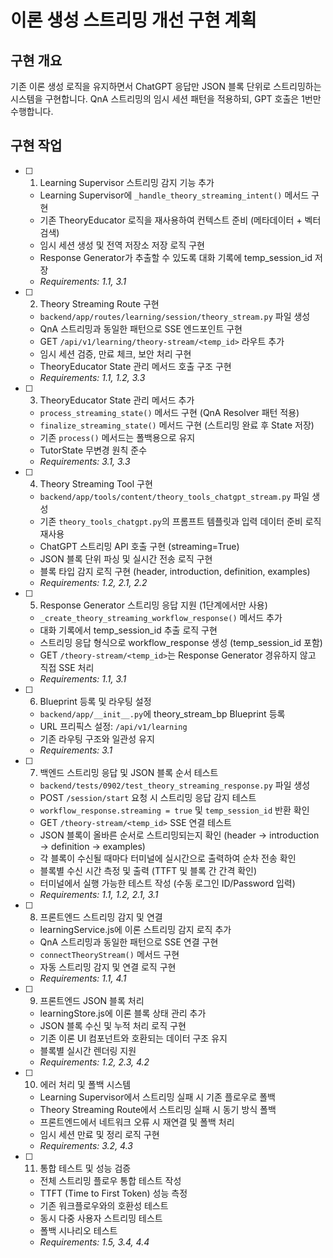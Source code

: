 # 이론 생성 스트리밍 개선 구현 계획

## 구현 개요

기존 이론 생성 로직을 유지하면서 ChatGPT 응답만 JSON 블록 단위로 스트리밍하는 시스템을 구현합니다. QnA 스트리밍의 임시 세션 패턴을 적용하되, GPT 호출은 1번만 수행합니다.

## 구현 작업

- [ ] 1. Learning Supervisor 스트리밍 감지 기능 추가
  - Learning Supervisor에 `_handle_theory_streaming_intent()` 메서드 구현
  - 기존 TheoryEducator 로직을 재사용하여 컨텍스트 준비 (메타데이터 + 벡터 검색)
  - 임시 세션 생성 및 전역 저장소 저장 로직 구현
  - Response Generator가 추출할 수 있도록 대화 기록에 temp_session_id 저장
  - _Requirements: 1.1, 3.1_

- [ ] 2. Theory Streaming Route 구현
  - `backend/app/routes/learning/session/theory_stream.py` 파일 생성
  - QnA 스트리밍과 동일한 패턴으로 SSE 엔드포인트 구현
  - GET `/api/v1/learning/theory-stream/<temp_id>` 라우트 추가
  - 임시 세션 검증, 만료 체크, 보안 처리 구현
  - TheoryEducator State 관리 메서드 호출 구조 구현
  - _Requirements: 1.1, 1.2, 3.3_

- [ ] 3. TheoryEducator State 관리 메서드 추가
  - `process_streaming_state()` 메서드 구현 (QnA Resolver 패턴 적용)
  - `finalize_streaming_state()` 메서드 구현 (스트리밍 완료 후 State 저장)
  - 기존 `process()` 메서드는 폴백용으로 유지
  - TutorState 무변경 원칙 준수
  - _Requirements: 3.1, 3.3_

- [ ] 4. Theory Streaming Tool 구현
  - `backend/app/tools/content/theory_tools_chatgpt_stream.py` 파일 생성
  - 기존 `theory_tools_chatgpt.py`의 프롬프트 템플릿과 입력 데이터 준비 로직 재사용
  - ChatGPT 스트리밍 API 호출 구현 (streaming=True)
  - JSON 블록 단위 파싱 및 실시간 전송 로직 구현
  - 블록 타입 감지 로직 구현 (header, introduction, definition, examples)
  - _Requirements: 1.2, 2.1, 2.2_

- [ ] 5. Response Generator 스트리밍 응답 지원 (1단계에서만 사용)
  - `_create_theory_streaming_workflow_response()` 메서드 추가
  - 대화 기록에서 temp_session_id 추출 로직 구현
  - 스트리밍 응답 형식으로 workflow_response 생성 (temp_session_id 포함)
  - GET `/theory-stream/<temp_id>`는 Response Generator 경유하지 않고 직접 SSE 처리
  - _Requirements: 1.1, 3.1_

- [ ] 6. Blueprint 등록 및 라우팅 설정
  - `backend/app/__init__.py`에 theory_stream_bp Blueprint 등록
  - URL 프리픽스 설정: `/api/v1/learning`
  - 기존 라우팅 구조와 일관성 유지
  - _Requirements: 3.1_

- [ ] 7. 백엔드 스트리밍 응답 및 JSON 블록 순서 테스트
  - `backend/tests/0902/test_theory_streaming_response.py` 파일 생성
  - POST `/session/start` 요청 시 스트리밍 응답 감지 테스트
  - `workflow_response.streaming = true` 및 `temp_session_id` 반환 확인
  - GET `/theory-stream/<temp_id>` SSE 연결 테스트
  - JSON 블록이 올바른 순서로 스트리밍되는지 확인 (header → introduction → definition → examples)
  - 각 블록이 수신될 때마다 터미널에 실시간으로 출력하여 순차 전송 확인
  - 블록별 수신 시간 측정 및 출력 (TTFT 및 블록 간 간격 확인)
  - 터미널에서 실행 가능한 테스트 작성 (수동 로그인 ID/Password 입력)
  - _Requirements: 1.1, 1.2, 2.1, 3.1_

- [ ] 8. 프론트엔드 스트리밍 감지 및 연결
  - learningService.js에 이론 스트리밍 감지 로직 추가
  - QnA 스트리밍과 동일한 패턴으로 SSE 연결 구현
  - `connectTheoryStream()` 메서드 구현
  - 자동 스트리밍 감지 및 연결 로직 구현
  - _Requirements: 1.1, 4.1_

- [ ] 9. 프론트엔드 JSON 블록 처리
  - learningStore.js에 이론 블록 상태 관리 추가
  - JSON 블록 수신 및 누적 처리 로직 구현
  - 기존 이론 UI 컴포넌트와 호환되는 데이터 구조 유지
  - 블록별 실시간 렌더링 지원
  - _Requirements: 1.2, 2.3, 4.2_

- [ ] 10. 에러 처리 및 폴백 시스템
  - Learning Supervisor에서 스트리밍 실패 시 기존 플로우로 폴백
  - Theory Streaming Route에서 스트리밍 실패 시 동기 방식 폴백
  - 프론트엔드에서 네트워크 오류 시 재연결 및 폴백 처리
  - 임시 세션 만료 및 정리 로직 구현
  - _Requirements: 3.2, 4.3_

- [ ] 11. 통합 테스트 및 성능 검증
  - 전체 스트리밍 플로우 통합 테스트 작성
  - TTFT (Time to First Token) 성능 측정
  - 기존 워크플로우와의 호환성 테스트
  - 동시 다중 사용자 스트리밍 테스트
  - 폴백 시나리오 테스트
  - _Requirements: 1.5, 3.4, 4.4_